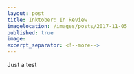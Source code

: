 ```yaml
---
layout: post
title: Inktober: In Review
imagelocation: /images/posts/2017-11-05 
published: true
image:
excerpt_separator: <!--more-->
---
```


Just a test
<!--more-->

